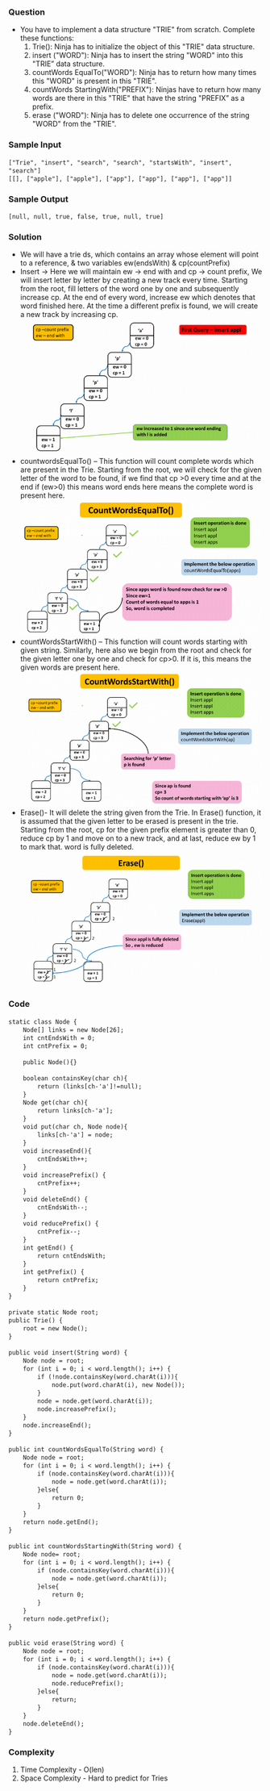 ### Question
- You have to implement a data structure "TRIE" from scratch. Complete these functions:
  1) Trie(): Ninja has to initialize the object of this "TRIE" data structure.
  2) insert ("WORD"): Ninja has to insert the string "WORD" into this "TRIE” data structure.
  3) countWords EqualTo("WORD"): Ninja has to return how many times this "WORD" is present in this "TRIE".
  4) countWords StartingWith("PREFIX"): Ninjas have to return how many words are there in this "TRIE" that have the string "PREFIX” as a prefix.
  5) erase ("WORD"): Ninja has to delete one occurrence of the string "WORD" from the "TRIE".

### Sample Input
    ["Trie", "insert", "search", "search", "startsWith", "insert", "search"]
    [[], ["apple"], ["apple"], ["app"], ["app"], ["app"], ["app"]]

### Sample Output
    [null, null, true, false, true, null, true]

### Solution
- We will have a trie ds, which contains an array whose element will point to a reference, & two variables ew(endsWith) & cp(countPrefix)
- Insert -> Here we will maintain ew -> end with  and  cp -> count prefix,
  We will insert letter by letter by creating a new track every time. Starting from the root, fill letters of the word one by one and subsequently increase cp. At the end of every word, increase ew which denotes that word finished here. At the time a different prefix is found, we will create a new track by increasing cp.
![img.png](img.png)
- countwordsEqualTo() – This function will count complete words which are present in the Trie. Starting from the root, we will check for the given letter of the word to be found, if we find that cp >0 every time and at the end if (ew>0) this means word ends here means the complete word is present here.
![img_1.png](img_1.png)
- countWordsStartWith() – This function will count words starting with given string. Similarly, here also we begin from the root and check for the given letter one by one and check for cp>0. If it is, this means the given words are present here.
![img_2.png](img_2.png)
- Erase()- It will delete the string given from the Trie. In Erase() function, it is assumed that the given letter to be erased is present in the trie. Starting from the root, cp for the given prefix element is greater than 0, reduce cp by 1 and move on to a new track, and at last, reduce ew by 1  to mark that. word is fully deleted.
![img_3.png](img_3.png)

### Code
    static class Node {
        Node[] links = new Node[26];
        int cntEndsWith = 0;
        int cntPrefix = 0;

        public Node(){}

        boolean containsKey(char ch){
            return (links[ch-'a']!=null);
        }
        Node get(char ch){
            return links[ch-'a'];
        }
        void put(char ch, Node node){
            links[ch-'a'] = node;
        }
        void increaseEnd(){
            cntEndsWith++;
        }
        void increasePrefix() {
            cntPrefix++;
        }
        void deleteEnd() {
            cntEndsWith--;
        }
        void reducePrefix() {
            cntPrefix--;
        }
        int getEnd() {
            return cntEndsWith;
        }
        int getPrefix() {
            return cntPrefix;
        }
    }

    private static Node root;
    public Trie() {
        root = new Node();
    }

    public void insert(String word) {
        Node node = root;
        for (int i = 0; i < word.length(); i++) {
            if (!node.containsKey(word.charAt(i))){
                node.put(word.charAt(i), new Node());
            }
            node = node.get(word.charAt(i));
            node.increasePrefix();
        }
        node.increaseEnd();
    }

    public int countWordsEqualTo(String word) {
        Node node = root;
        for (int i = 0; i < word.length(); i++) {
            if (node.containsKey(word.charAt(i))){
                node = node.get(word.charAt(i));
            }else{
                return 0;
            }
        }
        return node.getEnd();
    }

    public int countWordsStartingWith(String word) {
        Node node= root;
        for (int i = 0; i < word.length(); i++) {
            if (node.containsKey(word.charAt(i))){
                node = node.get(word.charAt(i));
            }else{
                return 0;
            }
        }
        return node.getPrefix();
    }

    public void erase(String word) {
        Node node = root;
        for (int i = 0; i < word.length(); i++) {
            if (node.containsKey(word.charAt(i))){
                node = node.get(word.charAt(i));
                node.reducePrefix();
            }else{
                return;
            }
        }
        node.deleteEnd();
    }

### Complexity
1. Time Complexity - O(len)
2. Space Complexity - Hard to predict for Tries